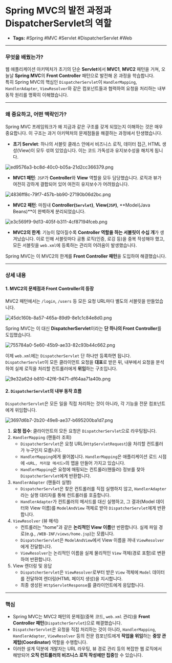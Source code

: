 # Spring MVC의 발전 과정과 DispatcherServlet의 역할

- **Tags:** #Spring #MVC #Servlet #DispatcherServlet #Web

---

### 무엇을 배웠는가?
웹 애플리케이션 아키텍처가 초기의 단순 **Servlet**에서 **MVC1**, **MVC2** 패턴을 거쳐, 오늘날 **Spring MVC**의 **Front Controller** 패턴으로 발전해 온 과정을 학습합니다.   
특히 Spring MVC의 핵심인 `DispatcherServlet`이 `HandlerMapping`, `HandlerAdapter`, `ViewResolver`와 같은 컴포넌트들과 협력하여 요청을 처리하는 내부 동작 원리를 명확히 이해했습니다.

---

### 왜 중요하고, 어떤 맥락인가?
Spring MVC 프레임워크가 왜 지금과 같은 구조를 갖게 되었는지 이해하는 것은 매우 중요합니다. 이 구조는 과거 아키텍처의 문제점들을 해결하는 과정에서 탄생했습니다.

* **초기 Servlet**: 하나의 서블릿 클래스 안에서 비즈니스 로직, 데이터 접근, HTML 생성(View)이 모두 섞여 있었습니다. 이는 코드 가독성과 유지보수성을 해치게 됩니다.

![ed9576a3-bc8d-40c0-b05a-21d2cc366379.png](../img/spring_mvc/ed9576a3-bc8d-40c0-b05a-21d2cc366379.png)

* **MVC1 패턴**: `JSP`가 **Controller**와 **View** 역할을 모두 담당했습니다. 로직과 뷰가 여전히 강하게 결합되어 있어 여전히 유지보수가 어려웠습니다.

![4836ff8c-79f7-457b-bb90-27190b06d2bc.png](../img/spring_mvc/4836ff8c-79f7-457b-bb90-27190b06d2bc.png)

* **MVC2 패턴**: 마침내 **Controller(`Servlet`)**, **View(`JSP`)**, **Model(Java Beans)**이 완벽하게 분리되었습니다.

![e3c569f9-9d13-405f-b311-4cf87194fceb.png](../img/spring_mvc/e3c569f9-9d13-405f-b311-4cf87194fceb.png)

* **MVC2의 한계**: 기능이 많아질수록 **Controller 역할을 하는 서블릿이 수십 개**가 생겨났습니다. 이로 인해 서블릿마다 공통 로직(인증, 로깅 등)을 중복 작성해야 했고, 모든 서블릿을 `web.xml`에 등록하는 관리의 어려움이 발생했습니다.

Spring MVC는 이 MVC2의 한계를 **Front Controller 패턴**을 도입하여 해결했습니다.

---

### 상세 내용

#### 1. MVC2의 문제점과 Front Controller의 등장
MVC2 패턴에서는 `/login`, `/users` 등 모든 요청 URL마다 별도의 서블릿을 만들었습니다.

![45dc160b-8a57-465a-89d9-8e1c1c84e8d0.png](../img/spring_mvc/45dc160b-8a57-465a-89d9-8e1c1c84e8d0.png)

Spring MVC는 이 대신 **DispatcherServlet**이라는 **단 하나의 Front Controller**를 도입했습니다.

![755784a0-5e60-45b9-ae33-82c93b44c662.png](../img/spring_mvc/755784a0-5e60-45b9-ae33-82c93b44c662.png)

이제 `web.xml`에는 `DispatcherServlet` 단 하나만 등록하면 됩니다.  
`DispatcherServlet`이 모든 클라이언트 요청을 **대표**로 받은 뒤, 내부에서 요청을 분석하여 실제 로직을 처리할 컨트롤러에게 **위임**하는 구조입니다.

![9e32a62d-b810-42f6-9471-df64aa71a40b.png](../img/spring_mvc/9e32a62d-b810-42f6-9471-df64aa71a40b.png)

#### 2. `DispatcherServlet`의 내부 동작 흐름
`DispatcherServlet`은 모든 일을 직접 처리하는 것이 아니라, 각 기능을 전문 컴포넌트에게 위임합니다.

![3697d6b7-2b20-49e8-ae37-b695200ba1d7.png](../img/spring_mvc/3697d6b7-2b20-49e8-ae37-b695200ba1d7.png)

1.  **요청 접수**: 클라이언트의 모든 요청은 `DispatcherServlet`으로 라우팅됩니다.
2.  `HandlerMapping` (핸들러 조회)
    * `DispatcherServlet`은 요청 URL(`HttpServletRequest`)을 처리할 컨트롤러가 누구인지 모릅니다.
    * `HandlerMapping`에게 물어봅니다. `HandlerMapping`은 애플리케이션 로드 시점에 `<URL, 처리할 메서드>`의 맵을 만들어 가지고 있습니다.
    * `HandlerMapping`은 요청에 매핑되는 컨트롤러(핸들러) 정보를 찾아 `DispatcherServlet`에게 반환합니다.
3.  `HandlerAdapter` (핸들러 실행)
    * `DispatcherServlet`은 찾은 컨트롤러를 직접 실행하지 않고, `HandlerAdapter`라는 실행 대리자를 통해 컨트롤러를 호출합니다.
    * `HandlerAdapter`가 컨트롤러의 메서드를 대신 실행하고, 그 결과(Model 데이터와 View 이름)를 `ModelAndView` 객체로 받아 `DispatcherServlet`에게 반환합니다.
4.  `ViewResolver` (뷰 해석)
    * 컨트롤러는 "home"과 같은 **논리적인 View 이름**만 반환합니다. 실제 파일 경로(e.g., `/WEB-INF/views/home.jsp`)는 모릅니다.
    * `DispatcherServlet`은 `ModelAndView`에서 View 이름을 꺼내 `ViewResolver`에게 전달합니다.
    * `ViewResolver`는 논리적인 이름을 실제 물리적인 `View` 객체(경로 포함)로 변환하여 반환합니다.
5.  View 렌더링 및 응답
    * `DispatcherServlet`은 `ViewResolver`로부터 받은 `View` 객체에 `Model` 데이터를 전달하여 렌더링(HTML 페이지 생성)을 지시합니다.
    * 최종 생성된 `HttpServletResponse`를 클라이언트에게 응답합니다.

---

### 핵심
* Spring MVC는 MVC2 패턴의 문제점(중복 코드, `web.xml` 관리)을 **Front Controller 패턴**(`DispatcherServlet`)으로 해결했습니다.
* `DispatcherServlet`은 요청을 직접 처리하는 것이 아니라, `HandlerMapping`, `HandlerAdapter`, `ViewResolver` 등의 전문 컴포넌트에게 **작업을 위임**하는 **중앙 관제탑(Coordinator)** 역할을 수행합니다.
* 이러한 설계 덕분에 개발자는 URL 라우팅, 뷰 경로 관리 등의 복잡한 웹 로직에서 해방되어 **오직 컨트롤러의 비즈니스 로직 작성에만 집중**할 수 있습니다.